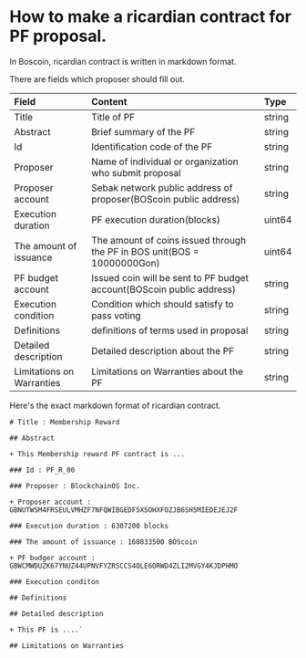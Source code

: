 # How to make a ricardian contract for PF proposal.

In Boscoin, ricardian contract is written in markdown format.

There are fields which proposer should fill out.

Field | Content | Type
:----|:--------|:----------------
Title | Title of PF | string
Abstract | Brief summary of the PF | string
Id | Identification code of the PF | string
Proposer | Name of individual or organization who submit proposal | string
Proposer account | Sebak network public address of proposer(BOScoin public address) | string
Execution duration | PF execution duration(blocks) |  uint64
The amount of issuance | The amount of coins issued through the PF in BOS unit(BOS = 10000000Gon) | uint64
PF budget account | Issued coin will be sent to PF budget account(BOScoin public address) | string
Execution condition | Condition which should satisfy to pass voting | string
Definitions | definitions of terms used in proposal | string
Detailed description | Detailed description about the PF | string
Limitations on Warranties | Limitations on Warranties about the PF | string

Here's the exact markdown format of ricardian contract.

    # Title : Membership Reward

    ## Abstract

    + This Membership reward PF contract is ...

    ### Id : PF_R_00

    ### Proposer : BlockchainOS Inc.

    + Proposer account : GBNUTWSM4FRSEULVMHZF7NFQWIBGEDF5X5OHXFOZJB6SH5MIEDEJEJ2F

    ### Execution duration : 6307200 blocks

    ### The amount of issuance : 160833500 BOScoin

    + PF budger account : GBWCMWDUZK67YNUZ44UPNVFYZRSCCS4OLE6ORWD4ZLI2MVGY4KJDPHMO

    ### Execution conditon

    ## Definitions

    ## Detailed description

    + This PF is ....`

    ## Limitations on Warranties